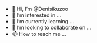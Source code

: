 - 👋 Hi, I’m @Denisikuzoo
- 👀 I’m interested in ...
- 🌱 I’m currently learning ...
- 💞️ I’m looking to collaborate on ...
- 📫 How to reach me ...

<!---
Denisikuzoo/Denisikuzoo is a ✨ special ✨ repository because its `README.md` (this file) appears on your GitHub profile.
You can click the Preview link to take a look at your changes.
--->
